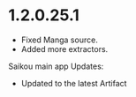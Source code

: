 # 1.2.0.25.1

- Fixed Manga source.
- Added more extractors.

Saikou main app Updates:
- Updated to the latest Artifact
